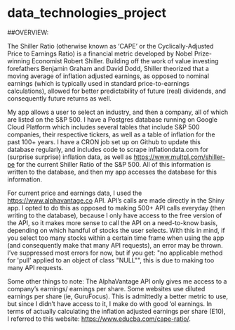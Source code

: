 # data_technologies_project
##OVERVIEW:

The Shiller Ratio (otherwise known as ‘CAPE’ or the Cyclically-Adjusted Price to Earnings Ratio) is a financial metric developed by Nobel Prize-winning Economist Robert Shiller.  Building off the work of value investing forefathers Benjamin Graham and David Dodd, Shiller  theorized that a moving average of inflation adjusted earnings, as opposed to nominal earnings  (which is typically used in standard price-to-earnings calculations), allowed for better predictability of future (real) dividends, and consequently future returns as well. 

My app allows a user to select an industry, and then a company, all of which are listed on the S&P 500. I have a Postgres database running on Google Cloud Platform which includes several tables that include S&P 500 companies, their respective tickers, as well as a table of inflation for the past 100+ years. I have a CRON job set up on Github to update this database regularly, and includes code to scrape inflationdata.com for (surprise surprise) inflation data, as well as  https://www.multpl.com/shiller-pe for the current Shiller Ratio of the S&P 500. All of this information is written to the database, and then my app accesses the database for this information. 

For current price and earnings data, I used the https://www.alphavantage.co API. API’s calls are made directly in the Shiny app. I opted to do this as opposed to making 500+ API calls everyday (then writing to the database), because I only have access to the free version of the API, so it makes more sense to call the API on a need-to-know basis, depending on which handful of stocks the user selects. With this in mind, if you select too many stocks within a certain time frame when using the app (and consequently make that many API requests), an error may be thrown. I’ve suppressed most errors for now, but if you get: "no applicable method for 'pull' applied to an object of class "NULL"", this is due to making too many API requests.

Some other things to note: The AlphaVantage API only gives me access to a company’s earnings/ earnings per share. Some websites use diluted earnings per share (ie, GuruFocus). This is admittedly a better metric to use, but since I didn’t have access to it, I make do with good ‘ol earnings. In terms of actually calculating the inflation adjusted earnings per share (E10), I referred to this website: https://www.educba.com/cape-ratio/.
